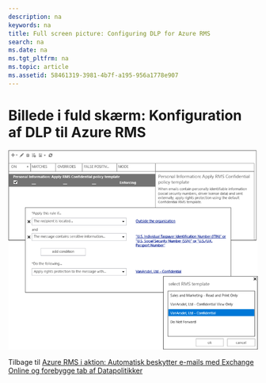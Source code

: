 ```yaml
---
description: na
keywords: na
title: Full screen picture: Configuring DLP for Azure RMS
search: na
ms.date: na
ms.tgt_pltfrm: na
ms.topic: article
ms.assetid: 58461319-3981-4b7f-a195-956a1778e907
---
```

# Billede i fuld sk&#230;rm: Konfiguration af DLP til Azure RMS
![](../Image/AzRMS_DLPExample.png)

Tilbage til [Azure RMS i aktion: Automatisk beskytter e-mails med Exchange Online og forebygge tab af Datapolitikker](http://technet.microsoft.com/library/jj585026.aspx)

